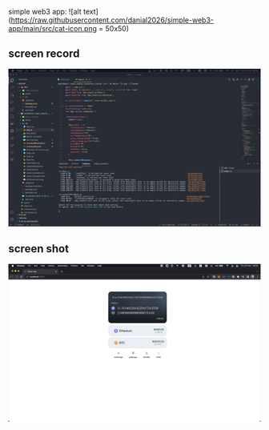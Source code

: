 simple web3 app:
![alt text](https://raw.githubusercontent.com/danial2026/simple-web3-app/main/src/cat-icon.png = 50x50)

## screen record
![Alt Text](https://raw.githubusercontent.com/danial2026/simple-web3-app/main/screen-record.gif)

## screen shot
![alt text](https://raw.githubusercontent.com/danial2026/simple-web3-app/main/Screenshot.png)
